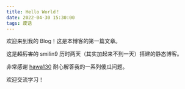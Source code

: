 ```yaml
---
title: Hello World！
date: 2022-04-30 15:30:00
tags: 废话
---
```

欢迎来到我的 Blog！这是本博客的第一篇文章。

<!--more-->

这是~~超厉害的~~ smilin9 历时两天（其实加起来不到一天）搭建的静态博客。

非常感谢 [hawa130](https://hawa130.com/) 耐心解答我的一系列傻瓜问题。

欢迎交流学习！









